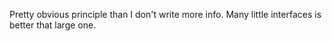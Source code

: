 Pretty obvious principle than I don't write more info. Many little interfaces is better that large one.
